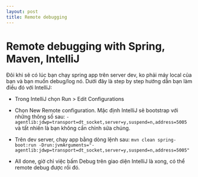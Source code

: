 ```yaml
---
layout: post
title: Remote debugging
---
```


# Remote debugging with Spring, Maven, IntelliJ

Đôi khi sẽ có lúc bạn chạy spring app trên server dev, ko phải máy local của bạn và bạn muốn debug/log nó.
Dưới đây là step by step hướng dẫn bạn làm điều đó với IntelliJ:

- Trong IntelliJ chọn Run > Edit Configurations

- Chọn New Remote configuration. Mặc định IntelliJ sẽ bootstrap với những thông số sau:
   `-agentlib:jdwp=transport=dt_socket,server=y,suspend=n,address=5005`
   và tất nhiên là bạn không cần chỉnh sửa chúng.

- Trên dev server, chạy app bằng dòng lệnh sau:
    `mvn clean spring-boot:run -Drun:jvmArguments="-agentlib:jdwp=transport=dt_socket,server=y,suspend=n,address=5005"`

- All done, giờ chỉ việc bấm Debug trên giao diện IntelliJ là xong, có thể remote debug được rồi đó.
